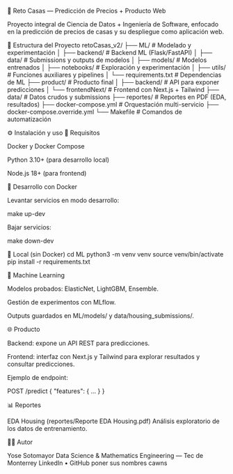 🏡 Reto Casas — Predicción de Precios + Producto Web





Proyecto integral de Ciencia de Datos + Ingeniería de Software, enfocado en la predicción de precios de casas y su despliegue como aplicación web.

📂 Estructura del Proyecto
retoCasas_v2/
├── ML/                  # Modelado y experimentación
│   ├── backend/         # Backend ML (Flask/FastAPI)
│   ├── data/            # Submissions y outputs de modelos
│   ├── models/          # Modelos entrenados
│   ├── notebooks/       # Exploración y experimentación
│   ├── utils/           # Funciones auxiliares y pipelines
│   └── requirements.txt # Dependencias de ML
├── product/             # Producto final
│   ├── backend/         # API para exponer predicciones
│   └── frontendNext/    # Frontend con Next.js + Tailwind
├── data/                # Datos crudos y submissions
├── reportes/            # Reportes en PDF (EDA, resultados)
├── docker-compose.yml   # Orquestación multi-servicio
├── docker-compose.override.yml
└── Makefile             # Comandos de automatización

⚙️ Instalación y uso
🔹 Requisitos

Docker
 y Docker Compose

Python 3.10+ (para desarrollo local)

Node.js 18+ (para frontend)

🔹 Desarrollo con Docker

Levantar servicios en modo desarrollo:

make up-dev


Bajar servicios:

make down-dev

🔹 Local (sin Docker)
cd ML
python3 -m venv venv
source venv/bin/activate
pip install -r requirements.txt

🤖 Machine Learning

Modelos probados: ElasticNet, LightGBM, Ensemble.

Gestión de experimentos con MLflow.

Outputs guardados en ML/models/ y data/housing_submissions/.

🌐 Producto

Backend: expone un API REST para predicciones.

Frontend: interfaz con Next.js y Tailwind para explorar resultados y consultar predicciones.

Ejemplo de endpoint:

POST /predict
{
  "features": { ... }
}

📊 Reportes

EDA Housing (reportes/Reporte EDA Housing.pdf)
Análisis exploratorio de los datos de entrenamiento.

🧑‍💻 Autor

Yose Sotomayor
Data Science & Mathematics Engineering — Tec de Monterrey
LinkedIn
 • GitHub
poner sus nombres cawns